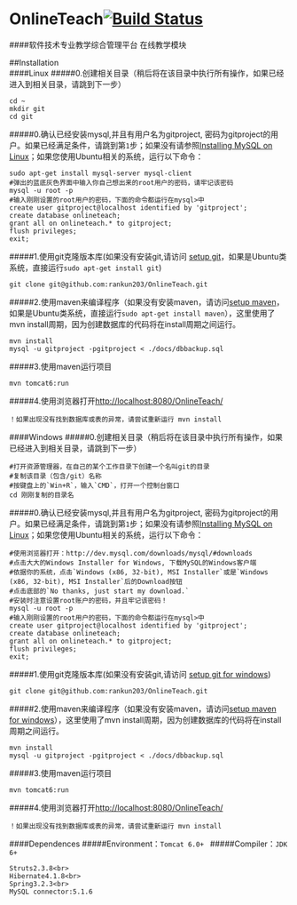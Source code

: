 OnlineTeach[![Build Status](https://travis-ci.org/rankun203/OnlineTeach.png)](https://travis-ci.org/rankun203/OnlineTeach)
===========
####软件技术专业教学综合管理平台 在线教学模块

##Installation  
####Linux
#####0.创建相关目录（稍后将在该目录中执行所有操作，如果已经进入到相关目录，请跳到下一步）

    cd ~
    mkdir git
    cd git
#####0.确认已经安装mysql,并且有用户名为gitproject, 密码为gitproject的用户。如果已经满足条件，请跳到第`1`步；如果没有请参照[Installing MySQL on Linux][]；如果您使用Ubuntu相关的系统，运行以下命令：

    sudo apt-get install mysql-server mysql-client
    #弹出的蓝底灰色界面中输入你自己想出来的root用户的密码，请牢记该密码
    mysql -u root -p
    #输入刚刚设置的root用户的密码，下面的命令都运行在mysql>中
    create user gitproject@localhost identified by 'gitproject';
    create database onlineteach;
    grant all on onlineteach.* to gitproject;
    flush privileges;
    exit;
#####1.使用git克隆版本库(如果没有安装git,请访问 [setup git][]，如果是Ubuntu类系统，直接运行`sudo apt-get install git`)

    git clone git@github.com:rankun203/OnlineTeach.git
#####2.使用maven来编译程序（如果没有安装maven，请访问[setup maven][]，如果是Ubuntu类系统，直接运行`sudo apt-get install maven`），这里使用了mvn install周期，因为创建数据库的代码将在install周期之间运行。

    mvn install
    mysql -u gitproject -pgitproject < ./docs/dbbackup.sql
#####3.使用maven运行项目

    mvn tomcat6:run
#####4.使用浏览器打开[http://localhost:8080/OnlineTeach/][]

    ！如果出现没有找到数据库或表的异常，请尝试重新运行 mvn install
####Windows
#####0.创建相关目录（稍后将在该目录中执行所有操作，如果已经进入到相关目录，请跳到下一步）

    #打开资源管理器，在自己的某个工作目录下创建一个名叫git的目录
    #复制该目录（包含/git）名称
    #按键盘上的`Win+R`，输入`CMD`，打开一个控制台窗口
    cd 刚刚复制的目录名
#####0.确认已经安装mysql,并且有用户名为gitproject, 密码为gitproject的用户。如果已经满足条件，请跳到第`1`步；如果没有请参照[Installing MySQL on Linux][]；如果您使用Ubuntu相关的系统，运行以下命令：

    #使用浏览器打开：http://dev.mysql.com/downloads/mysql/#downloads
    #点击大大的Windows Installer for Windows, 下载MySQL的Windows客户端
    #依据你的系统，点击`Windows (x86, 32-bit), MSI Installer`或是`Windows (x86, 32-bit), MSI Installer`后的Download按钮
    #点击底部的`No thanks, just start my download.`
    #安装时注意设置root账户的密码，并且牢记该密码！
    mysql -u root -p
    #输入刚刚设置的root用户的密码，下面的命令都运行在mysql>中
    create user gitproject@localhost identified by 'gitproject';
    create database onlineteach;
    grant all on onlineteach.* to gitproject;
    flush privileges;
    exit;
#####1.使用git克隆版本库(如果没有安装git,请访问 [setup git for windows][])

    git clone git@github.com:rankun203/OnlineTeach.git
#####2.使用maven来编译程序（如果没有安装maven，请访问[setup maven for windows][]），这里使用了mvn install周期，因为创建数据库的代码将在install周期之间运行。

    mvn install
    mysql -u gitproject -pgitproject < ./docs/dbbackup.sql
#####3.使用maven运行项目

    mvn tomcat6:run
#####4.使用浏览器打开[http://localhost:8080/OnlineTeach/][]

    ！如果出现没有找到数据库或表的异常，请尝试重新运行 mvn install


####Dependences
#####Environment：`Tomcat 6.0+ `
#####Compiler：`JDK 6+ `

    Struts2.3.8<br>
    Hibernate4.1.8<br>
    Spring3.2.3<br>
    MySQL connector:5.1.6

[setup git]: https://help.github.com/articles/set-up-git
[Installing MySQL on Linux]: http://dev.mysql.com/doc/refman/5.7/en/linux-installation.html
[setup maven]: http://www.mkyong.com/maven/how-to-install-maven-in-ubuntu/
[http://localhost:8080/OnlineTeach/]: http://localhost:8080/OnlineTeach/
[setup git for windows]: http://www.xbc.me/install-git-on-windows/
[setup maven for windows]: http://hzbook.group.iteye.com/group/wiki/2872-Maven-in-action#3338
